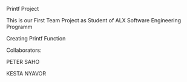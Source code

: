 Printf Project

This is our First Team Project as Student of ALX Software Engineering Programm



Creating Printf Function

Collaborators:

PETER SAHO

KESTA NYAVOR
